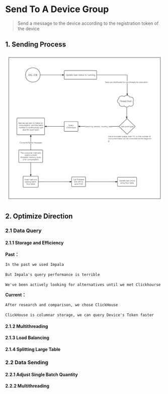 # Send To A Device Group
> Send a message to the device according to the registration token of the device

## 1. Sending Process

![Fcm Pushing Design (2) - Process](../../Material/image/Fcm%20Pushing%20Design%20(2)%20-%20Process.png)

## 2. Optimize Direction

### 2.1 Data Query

#### 2.1.1 Storage and Efficiency

**Past：**

```
In the past we used Impala

But Impala's query performance is terrible

We've been actively looking for alternatives until we met Clickhourse
```

**Current：**

```
After research and comparison, we chose ClickHouse

ClickHouse is columnar storage, we can query Device's Token faster
```


#### 2.1.2 Multithreading



#### 2.1.3 Load Balancing



#### 2.1.4 Splitting Large Table



### 2.2 Data Sending

#### 2.2.1 Adjust Single Batch Quantity



#### 2.2.2 Multithreading